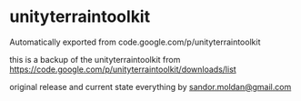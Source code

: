 # unityterraintoolkit
Automatically exported from code.google.com/p/unityterraintoolkit

this is a backup of the unityterraintoolkit from 
https://code.google.com/p/unityterraintoolkit/downloads/list

original release and current state everything by
sandor.moldan@gmail.com
